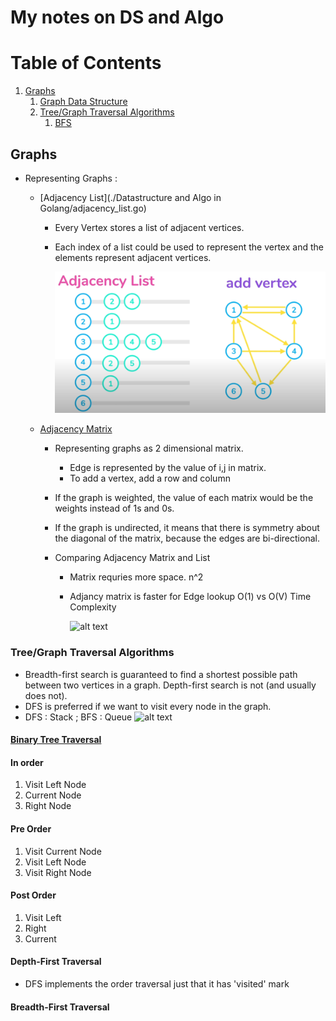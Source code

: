 # My notes on DS and Algo

# Table of Contents

1. [Graphs](#Graphs)
   1. [Graph Data Structure](#gds)
   1. [Tree/Graph Traversal Algorithms](#traversal)
      1. [BFS](#bfs)

## Graphs

- Representing Graphs : <a name="gds"></a>

  - [Adjacency List](./Datastructure and Algo in Golang/adjacency_list.go)

    - Every Vertex stores a list of adjacent vertices.
    - Each index of a list could be used to represent the vertex and the elements represent adjacent vertices.

      ![alt text](./assets/adjacency_list.PNG "functions and pointers")

  - [Adjacency Matrix](./adjacency_matrix.go)

    - Representing graphs as 2 dimensional matrix.
      - Edge is represented by the value of i,j in matrix.
      - To add a vertex, add a row and column
    - If the graph is weighted, the value of each matrix would be the weights instead of 1s and 0s.
    - If the graph is undirected, it means that there is symmetry about the diagonal of the matrix, because the edges are bi-directional.

    - Comparing Adjacency Matrix and List

      - Matrix requries more space. n^2
      - Adjancy matrix is faster for Edge lookup O(1) vs O(V)
        Time Complexity

        ![alt text](../assets/lmc.PNG "functions and pointers")

### Tree/Graph Traversal Algorithms <a name="traversal"></a>

- Breadth-first search is guaranteed to find a shortest possible path between two vertices in a graph. Depth-first search is not (and usually does not).
- DFS is preferred if we want to visit every node in the graph.
- DFS : Stack ; BFS : Queue
  ![alt text](../assets/dfsbfsio.PNG "functions and pointers")

#### [Binary Tree Traversal](./tree_traversal.go) <a name="btt"></a>

#### In order

1. Visit Left Node
1. Current Node
1. Right Node

#### Pre Order

1. Visit Current Node
1. Visit Left Node
1. Visit Right Node

#### Post Order

1. Visit Left
1. Right
1. Current

#### Depth-First Traversal <a name="dfs"></a>

- DFS implements the order traversal just that it has 'visited' mark

#### Breadth-First Traversal <a name="bfs"></a>
